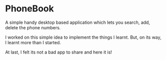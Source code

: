 # PhoneBook
A simple handy desktop based application which lets you search, add, delete the phone numbers. 

I worked on this simple idea to implement the things I learnt.
But, on its way, I learnt more than I started.

At last, I felt its not a bad app to share and here it is!


